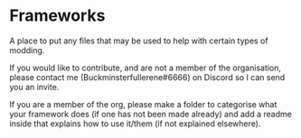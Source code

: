 # Frameworks
A place to put any files that may be used to help with certain types of modding.
 
If you would like to contribute, and are not a member of the organisation, please contact me (Buckminsterfullerene#6666) on Discord so I can send you an invite.

If you are a member of the org, please make a folder to categorise what your framework does (if one has not been made already) and add a readme inside that explains how to use it/them (if not explained elsewhere).